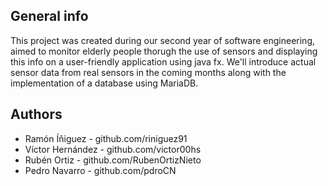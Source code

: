 ## General info
This project was created during our second year of software engineering, aimed to monitor elderly people thorugh the use of sensors and 
displaying this info on a user-friendly application using java fx. 
We'll introduce actual sensor data from real sensors in the coming months along with the implementation of a database using MariaDB.

## Authors
 * Ramón Íñiguez - github.com/riniguez91
 * Víctor Hernández - github.com/victor00hs
 * Rubén Ortiz - github.com/RubenOrtizNieto
 * Pedro Navarro - github.com/pdroCN
